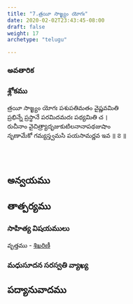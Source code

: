 ```yaml
---
title: "7.త్రయీ సాఙ్ఖ్యం యోగః"
date: 2020-02-02T23:43:45-08:00
draft: false
weight: 17
archetype: "telugu"

---
```


### అవతారిక


### శ్లోకము

త్రయీ సాఙ్ఖ్యం యోగః పశుపతిమతం వైష్ణవమితి
<br/>ప్రభిన్నే ప్రస్థానే పరమిదమదః పథ్యమితి చ ।
<br/>రుచీనాం వైచిత్ర్యాదృజుకుటిలనానాపథజుషాం
<br/>నృణామేకో గమ్యస్త్వమసి పయసామర్ణవ ఇవ ॥ ౭ ॥
<br/>

<br/><br/>

## అన్వయము 


## తాత్పర్యము 


### సాహిత్య విషయములు 

వృత్తము   - [శిఖరిణీ](/sahitya-shaastra-parichaya/chandas-prakarana/08_shikharini/) 


### మధుసూదన సరస్వతి వ్యాఖ్య 


## పద్యానువాదము 

